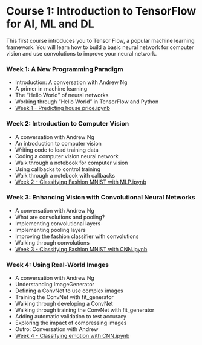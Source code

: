 

# Course 1: Introduction to TensorFlow for AI, ML and DL

This first course introduces you to Tensor Flow, a popular machine learning framework. You will learn how to build a basic neural network for computer vision and use convolutions to improve your neural network.

### Week 1: A New Programming Paradigm

- Introduction: A conversation with Andrew Ng
- A primer in machine learning
- The “Hello World” of neural networks
- Working through “Hello World” in TensorFlow and Python
- [Week 1 - Predicting house price.ipynb](https://github.com/R-aryan/TensorFlow-In-Practise-Specialization-Coursera/blob/master/Course%201-Introduction%20to%20TensorFlow%20for%20AI/Week-1/Week%201-Predicting_House_Prices.ipynb)

### Week 2: Introduction to Computer Vision
- A conversation with Andrew Ng
- An introduction to computer vision
- Writing code to load training data
- Coding a computer vision neural network
- Walk through a notebook for computer vision
- Using callbacks to control training
- Walk through a notebook with callbacks
- [Week 2 - Classifying Fashion MNIST with MLP.ipynb](https://github.com/R-aryan/TensorFlow-In-Practise-Specialization-Coursera/blob/master/Course%201-Introduction%20to%20TensorFlow%20for%20AI/Week-2/Week%202%20-%20Classifying_%20Fashion%20MNIST%20with_%20MLP.ipynb)

### Week 3: Enhancing Vision with Convolutional Neural Networks
- A conversation with Andrew Ng
- What are convolutions and pooling?
- Implementing convolutional layers
- Implementing pooling layers
- Improving the fashion classifier with convolutions
- Walking through convolutions
- [Week 3 - Classifying Fashion MNIST with CNN.ipynb](https://github.com/R-aryan/TensorFlow-In-Practise-Specialization-Coursera/blob/master/Course%201-Introduction%20to%20TensorFlow%20for%20AI/Week-3/Week%203%20-%20Classifying%20Fashion_MNIST%20with_%20CNN.ipynb)

### Week 4: Using Real-World Images
- A conversation with Andrew Ng
- Understanding ImageGenerator
- Defining a ConvNet to use complex images
- Training the ConvNet with fit_generator
- Walking through developing a ConvNet
- Walking through training the ConvNet with fit_generator
- Adding automatic validation to test accuracy
- Exploring the impact of compressing images
- Outro: Conversation with Andrew
- [Week 4 - Classifying emotion with CNN.ipynb](https://github.com/R-aryan/TensorFlow-In-Practise-Specialization-Coursera/blob/master/Course%201-Introduction%20to%20TensorFlow%20for%20AI/Week-4/Week%204%20-%20Classifying%20emotion%20with%20CNN.ipynb)
